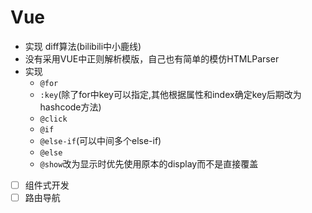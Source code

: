 # Vue

- 实现 diff算法(bilibili中小鹿线)
- 没有采用VUE中正则解析模版，自己也有简单的模仿HTMLParser
- 实现
  - `@for`
  - `:key`(除了for中key可以指定,其他根据属性和index确定key后期改为hashcode方法)
  - `@click`
  - `@if`
  - `@else-if`(可以中间多个else-if)
  - `@else`
  - `@show`改为显示时优先使用原本的display而不是直接覆盖

- [ ] 组件式开发
- [ ] 路由导航
